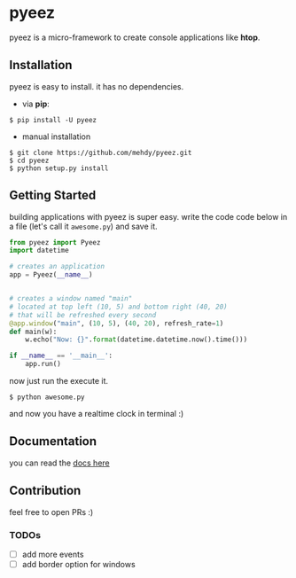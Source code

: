 # pyeez

pyeez is a micro-framework to create console applications like **htop**.

## Installation
pyeez is easy to install. it has no dependencies.
* via **pip**:
```
$ pip install -U pyeez
```
* manual installation
```
$ git clone https://github.com/mehdy/pyeez.git
$ cd pyeez
$ python setup.py install
```
## Getting Started
building applications with pyeez is super easy.
write the code code below in a file (let's call it `awesome.py`) and save it.
```python
from pyeez import Pyeez
import datetime

# creates an application
app = Pyeez(__name__)


# creates a window named "main"
# located at top left (10, 5) and bottom right (40, 20)
# that will be refreshed every second
@app.window("main", (10, 5), (40, 20), refresh_rate=1)
def main(w):
    w.echo("Now: {}".format(datetime.datetime.now().time()))

if __name__ == '__main__':
    app.run()
```
now just run the execute it.
```
$ python awesome.py
```
and now you have a realtime clock in terminal :)

## Documentation
you can read the [docs here](https://pyeez.com)

## Contribution
feel free to open PRs :)

### TODOs

* [ ] add more events
* [ ] add border option for windows
